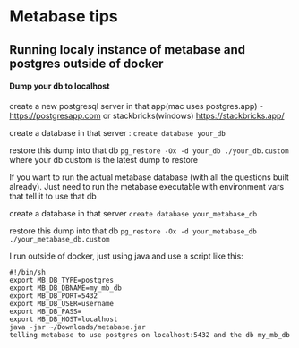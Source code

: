 # Metabase tips
## Running localy instance of metabase and postgres outside of docker
#### Dump your db to localhost
create a new postgresql server in that app(mac uses postgres.app) - https://postgresapp.com or stackbricks(windows) https://stackbricks.app/

create a database in that server : `create database your_db` 

restore this dump into that db `pg_restore -Ox -d your_db ./your_db.custom ` where your db custom is the latest dump to restore

If you want to run the actual metabase database (with all the questions built already). 
Just need to run the metabase executable with environment vars that tell it to use that db

create a database in that server `create database your_metabase_db`

restore this dump into that db `pg_restore -Ox -d your_metabase_db ./your_metabase_db.custom`

I run outside of docker, just using java and use a script like this:
```
#!/bin/sh
export MB_DB_TYPE=postgres
export MB_DB_DBNAME=my_mb_db
export MB_DB_PORT=5432
export MB_DB_USER=username
export MB_DB_PASS=
export MB_DB_HOST=localhost
java -jar ~/Downloads/metabase.jar
telling metabase to use postgres on localhost:5432 and the db my_mb_db
```

